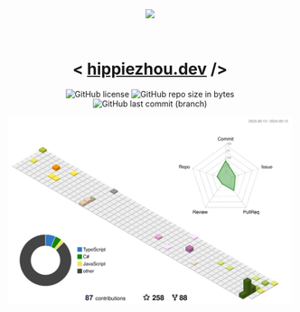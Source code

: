 <div align='center'>

  <a href="https://git.io/typing-svg">
    <img src="https://readme-typing-svg.herokuapp.com?font=Charis+SIL&size=30&duration=3000&color=1AACF7&center=true&vCenter=true&lines=Hi%2C+there+👋!;I+am+hippieZhou;Nice+to+meet+you!">


  </a>        

# < [hippiezhou.dev](https://hippiezhou.dev) />

![GitHub license](https://img.shields.io/github/license/hippieZhou/hippiezhou.github.io)
![GitHub repo size in bytes](https://img.shields.io/github/repo-size/hippiezhou/hippiezhou.github.io)
![GitHub last commit (branch)](https://img.shields.io/github/last-commit/hippieZhou/hippiezhou.github.io/main)

</div>

![Personal 3D Metrics](./profile-3d-contrib/profile-season-animate.svg)
